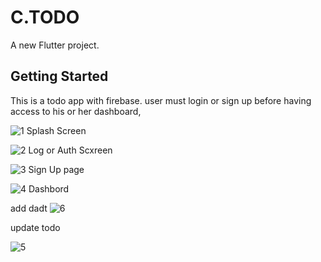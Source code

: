 # C.TODO

A new Flutter project.

## Getting Started

This is a todo app with firebase.
user must login or sign up before having access to his or her dashboard,


![1](https://user-images.githubusercontent.com/60104035/123493196-9edb0600-d5d0-11eb-9a8d-3d40b535d511.png)
Splash Screen

![2](https://user-images.githubusercontent.com/60104035/123493297-dcd82a00-d5d0-11eb-812f-72162d9b728c.png)
Log or Auth Scxreen

![3](https://user-images.githubusercontent.com/60104035/123493793-748a4800-d5d2-11eb-8579-a73cbd1b8d58.png)
Sign Up page

![4](https://user-images.githubusercontent.com/60104035/123493935-f8dccb00-d5d2-11eb-9a50-436a2b0e6845.png)
Dashbord

add dadt
![6](https://user-images.githubusercontent.com/60104035/123494168-c2538000-d5d3-11eb-89f9-4f81c2ce484f.png)

update todo

![5](https://user-images.githubusercontent.com/60104035/123494014-40fbed80-d5d3-11eb-9fcd-72f201d192d1.png)



